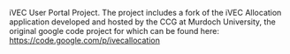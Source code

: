 iVEC User Portal Project. The project includes a fork of the iVEC Allocation application developed and hosted by the CCG at Murdoch University, the original google code project for which can be found here: https://code.google.com/p/ivecallocation